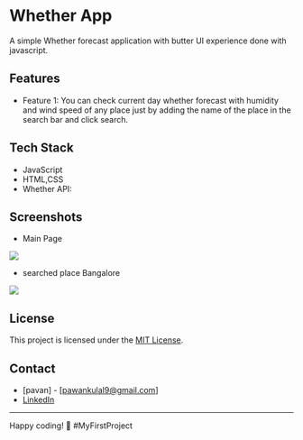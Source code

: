 # Whether App

 A simple Whether forecast application with butter UI experience done with javascript. 

## Features

- Feature 1:
  You can check  current day whether forecast with humidity and wind speed of any place just by adding the name of the place in the search bar and   click search.

## Tech Stack

- JavaScript
- HTML,CSS
- Whether API:

## Screenshots
- Main Page
<img src="https://res.cloudinary.com/dnh2skxdh/image/upload/v1702097795/whether%20app/whetherApp_main_page_nugqz9.png"/>

- searched place Bangalore
<img src="https://res.cloudinary.com/dnh2skxdh/image/upload/v1702097807/whether%20app/whetherApp_demo_n4ejsl.png"/>

## License

This project is licensed under the [MIT License](LICENSE).

## Contact

- [pavan] - [pawankulal9@gmail.com]
- [LinkedIn](https://www.linkedin.com/in/pavan-kulal-0a105b268/)

---

Happy coding! 🚀
#MyFirstProject 
